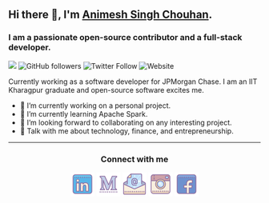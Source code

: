<!--
**animesh-chouhan/animesh-chouhan** is a ✨ _special_ ✨ repository because its `README.md` (this file) appears on your GitHub profile.

Here are some ideas to get you started:

- 🔭 I’m currently working on ...
- 🌱 I’m currently learning ...
- 👯 I’m looking to collaborate on ...
- 🤔 I’m looking for help with ...
- 💬 Ask me about ...
- 📫 How to reach me: ...
- 😄 Pronouns: ...
- ⚡ Fun fact: ...
-->

## Hi there 👋, I'm [Animesh Singh Chouhan](https://animeshchouhan.com/).
### I am a passionate open-source contributor and a full-stack developer.
<!-- ![cover photo](https://raw.githubusercontent.com/praneeth-rdy/praneeth-rdy/master/assets/cover.jpg) -->

![](https://visitor-badge.glitch.me/badge?page_id=animesh-chouhan.animesh-chouhan)
![GitHub followers](https://img.shields.io/github/followers/animesh-chouhan?style=social)
![Twitter Follow](https://img.shields.io/twitter/follow/animeshsingh38?style=social)
![Website](https://img.shields.io/website?down_color=red&up_color=green&up_message=live&url=https%3A%2F%2Fanimeshchouhan.com%2F)


Currently working as a software developer for JPMorgan Chase. I am an IIT Kharagpur graduate and open-source software excites me. 

- 🔭 I’m currently working on a personal project. 
- 🌱 I’m currently learning Apache Spark. 
- 👯 I’m looking forward to collaborating on any interesting project. 
- 💬 Talk with me about technology, finance, and entrepreneurship. 

<hr>

<div>
<h3 align="center">Connect with me</h3>
<p align="center">
  <a href= "https://www.linkedin.com/in/animesh-chouhan/"><img src="https://raw.githubusercontent.com/animesh-chouhan/animesh-chouhan/main/assets/linkedin.png"/></a>
  <a href= "https://medium.com/@animesh-chouhan"><img src="https://raw.githubusercontent.com/animesh-chouhan/animesh-chouhan/main/assets/medium-new.png"/></a>
  <a href= "mailto:me@animeshchouhan.com"><img src="https://raw.githubusercontent.com/animesh-chouhan/animesh-chouhan/main/assets/email.png"/></a>
  <a href= "https://www.instagram.com/animeshxchouhan/"><img src="https://raw.githubusercontent.com/animesh-chouhan/animesh-chouhan/main/assets/instagram.png"/></a>
  <a href= "https://www.facebook.com/animeshchouhan38"><img src="https://raw.githubusercontent.com/animesh-chouhan/animesh-chouhan/main/assets/facebook.png"/></a>
  
</p>
</div>
